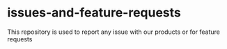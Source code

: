 # issues-and-feature-requests
This repository is used to report any issue with our products or for feature requests
